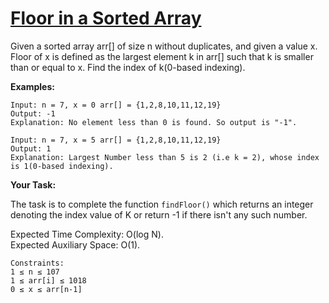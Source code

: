 # [Floor in a Sorted Array](https://www.geeksforgeeks.org/problems/floor-in-a-sorted-array-1587115620/1?track=DSASP-Searching&amp%253BbatchId=154&utm_source=youtube&utm_medium=collab_striver_ytdescription&utm_campaign=floor-in-a-sorted-array)
<p>
  Given a sorted array arr[] of size n without duplicates, and given a value x. Floor of x is defined as the largest element k in arr[] such that k is smaller than or equal to x. Find the index of k(0-based indexing).
</p>

<p>
  <b>Examples:</b>
</p>

    Input: n = 7, x = 0 arr[] = {1,2,8,10,11,12,19}
    Output: -1
    Explanation: No element less than 0 is found. So output is "-1".
<p>
  
</p>

    Input: n = 7, x = 5 arr[] = {1,2,8,10,11,12,19}
    Output: 1
    Explanation: Largest Number less than 5 is 2 (i.e k = 2), whose index is 1(0-based indexing).

<p>
  <b>Your Task:</b>
</p>
<p>
  The task is to complete the function <code>findFloor()</code> which returns an integer denoting the index value of K or return -1 if there isn't any such number.
</p>
<p>
  Expected Time Complexity: O(log N). <br>
  Expected Auxiliary Space: O(1).
</p>


    Constraints:
    1 ≤ n ≤ 107
    1 ≤ arr[i] ≤ 1018
    0 ≤ x ≤ arr[n-1]
